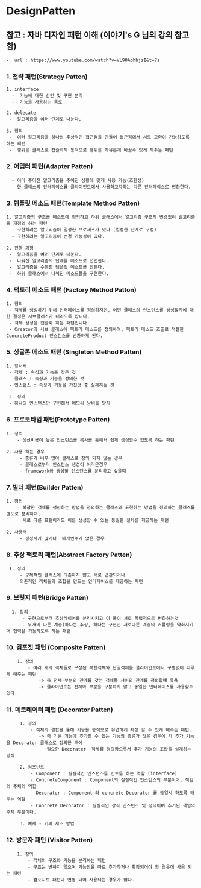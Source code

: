 # DesignPatten

## 참고 : 자바 디자인 패턴 이해 (이야기's G 님의 강의 참고 함)

    -  url : https://www.youtube.com/watch?v=VL9OAohbjzI&t=7s

### 1. 전략 패턴(Strategy Patten)

    1. interface
      -  기능에 대한 선언 및 구현 분리
      -  기능을 사용하는 통로

    2. delecate
     -  알고리즘을 여러 단계로 나눈다.
     
    3. 정의
     -  여러 알고리즘을 하나의 추상적인 접근점을 만들어 접근점에서 서로 교환이 가능하도록 하는 패턴
     -  행위를 클래스로 캡슐화해 동적으로 행위를 자유롭게 바꿀수 있게 해주는 패턴


### 2. 어뎁터 패턴(Adapter Patten)

      - 이미 주어진 알고리즘을 주어진 상황에 맞게 사용 가능(호환성)
      - 한 클래스의 인터페이스를 클라이언트에서 사용하고자하는 다른 인터페이스로 변환한다.

### 3. 템플릿 메소드 패턴(Template Method Patten)

    1. 알고리즘의 구조를 메소드에 정의하고 하위 클래스에서 알고리즘 구조의 변경없이 알고리즘을 재정의 하는 패턴
      - 구현하려는 알고리즘이 일정한 프로세스가 있다 (일정한 단계로 구성)
      - 구현하려는 알고리즘이 변경 가능성이 있다.

    2. 진행 과정
     -  알고리즘을 여러 단계로 나눈다.
     -  나눠진 알고리즘의 단계를 메소드로 선언한다.
     -  알고리즘을 수행할 템플릿 메소드를 만든다.
     -  하위 클래스에서 나눠진 메소드들을 구현한다.
     
### 4. 팩토리 메소드 패턴 (Factory Method Patton)

    1. 정의
     - 객체를 생성하기 위해 인터페이스를 정의하지만, 어떤 클래스의 인스턴스를 생성할지에 대한 결정은 서브클래스가 내리도록 합니다.
     - 객체 생성을 캡슐화 하는 패턴입니다.
     - Creator의 서브 클래스에 팩토리 메소드를 정의하여, 팩토리 메소드 호출로 적절한 ConcreteProduct 인스턴스를 반환하게 된다.
     
### 5. 싱글톤 메소드 패턴 (Singleton Method Patten)

    1. 앞서서
     - 객체 : 속성과 기능을 갖춘 것
     - 클래스 : 속성과 기능을 정의한 것
     - 인스턴스 : 속성과 기능을 가진것 중 실제하는 것
     
     2. 정의
     - 하나의 인스턴스만 구현해서 메모리 낭비를 방지
     
 ### 6. 프로토타입 패턴(Prototype Patten)

    1. 정의
        - 생산비용이 높은 인스턴스를 복사를 통해서 쉽게 생성할수 있도록 하는 패턴
        
    2. 사용 하는 경우
         - 종류가 너무 많아 클래스로 정의 되지 않는 경우
         - 클래스로부터 인스턴스 생성이 어러운경우
         - framework와 생성할 인스턴스를 분리하고 싶을때
         
         
### 7. 빌더 패턴(Builder Patten)
         
    1. 정의
        - 복잡한 객체를 생성하는 방법을 정의하는 클래스와 표현하는 방법을 정의하는 클래스를 별도로 분리하여, 
          서로 다른 표현이라도 이를 생성할 수 있는 동일한 절차를 제공하는 패턴
        
    2. 사용처
         - 생성자가 많거나  매개변수가 많은 경우
         
 ### 8. 추상 팩토리 패턴(Abstract Factory Patten)
          
     1. 정의
         - 구체적인 클래스에 의존하지 않고 서로 연관되거나 
         의존적인 객체들의 조합을 만드는 인터페이스를 제공하는 패턴
             
  ### 9. 브릿지 패턴(Bridge Patten)
           
      1. 정의
          - 구현으로부터 추상레이어를 분리시키고 이 둘이 서로 독립적으로 변화하는것
          - 두개의 다른 계층(하나는 추상, 하나는 구현인 서로다른 계층의 커플링을 약화시키며 협력은 가능하도록 하는 패턴
          
 ### 10. 컴포짓 패턴 (Composite Patten)
             
        1. 정의
            - 여러 개의 객체들로 구성된 복합객체와 단일객체를 클라이언트에서 구별없이 다루게 해주는 패턴
                -> 즉 전체-부분의 관계를 갖는 객체들 사이의 관계를 정의할때 유용
                -> 클라이언트는 전체와 부분을 구분하지 않고 동일한 인터페이스를 사용할수 있다. 
  
 ### 11. 데코레이터 패턴 (Decorator Patten)
              
         1. 정의
             - 객체의 결합을 통해 기능을 동적으로 유연하게 확장 할 수 있게 해주는 패턴.
                -> 즉 기본 기능에 추가할 수 있는 기능의 종류가 많은 경우에 각 추가 기능을 Decorator 클래스로 정의한 후에
                   필요한 Decorater  객체를 정의함으롯서 추가 기능의 조합을 설계하는 방식 
                   
         2. 컴포넌트
             - Component : 실질적인 인스턴스를 컨트롤 하는 역할 (interface)
             - ConcreteComponent : Component의 실질적인 인스턴스의 부분이며, 책임의 주체의 역할
             - Decorator : Component 와 concrete Decorator 를 동일시 하도록 해주는 역할
             - Concrete Decorator : 실질적인 장식 인스턴스 및 정의이며 추가된 책임의 주체 부분이다.
             
         3. 예제 - 커피 제조 방법   
         
 ### 12. 방문자 패턴 (Visitor Patten)
        
        1. 정의
            - 객체의 구조와 기능을 분리하는 패턴
            - 구조는 변하지 않으며 기능만을 따로 추가하거나 확장되어야 할 경우에 사용 되는 패턴
            - 컴포지트 패턴과 연동 되어 사용되는 경우가 많다.
             
          